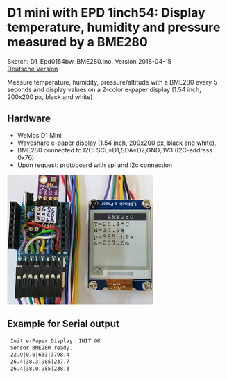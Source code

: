 # D1 mini with EPD 1inch54: Display temperature, humidity and pressure measured by a BME280
Sketch: D1_Epd0154bw_BME280.ino, Version 2018-04-15   
[Deutsche Version](./LIESMICH.md "Deutsche Version")   

Measure temperature, humidity, pressure/altitude with a BME280 every 5 seconds and display values on a 2-color e-paper display (1.54 inch, 200x200 px, black and white)

## Hardware
* WeMos D1 Mini
* Waveshare e-paper display (1.54 inch, 200x200 px, black and white).  
* BME280 connected to I2C: SCL=D1,SDA=D2,GND,3V3 (I2C-address 0x76)
* Upon request: protoboard with spi and i2c connection

![D1 epd0154bw MBE280](./images/D1_Epd0154bw_bme280.png "D1mini with ePaper display 1.54inch and BME280")   

## Example for Serial output

```
 Init e-Paper Display: INIT OK
 Sensor BME280 ready.
 22.9|0.0|633|3798.4
 26.4|38.3|985|237.7
 26.4|38.0|985|238.3
```


